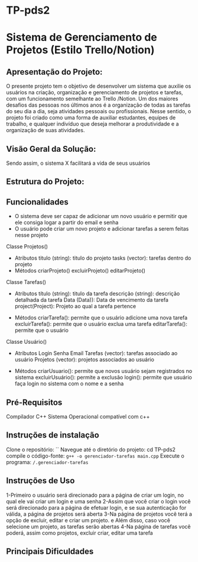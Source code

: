# TP-pds2
# Sistema de Gerenciamento de Projetos (Estilo Trello/Notion)

##  Apresentação do Projeto: 
O presente projeto tem o objetivo de desenvolver um sistema que auxilie os usuários na criação, organização e gerenciamento de projetos e tarefas, com um funcionamento semelhante ao Trello /Notion. Um dos maiores desafios das pessoas nos últimos anos é a organização de todas as tarefas do seu dia a dia, seja atividades pessoais ou profissionais. Nesse sentido, o projeto foi criado como uma forma  de auxiliar estudantes, equipes de trabalho, e qualquer indivíduo que deseja melhorar a produtividade e a organização de suas atividades.

## Visão Geral da Solução:
Sendo assim, o sistema X facilitará a vida de seus usuários 

## Estrutura do Projeto:


## Funcionalidades
- O sistema deve ser capaz de adicionar um novo usuário e permitir que ele consiga logar a partir do email e senha
- O usuário pode criar um novo projeto e adicionar tarefas a serem feitas nesse projeto

Classe Projetos()
- Atributos
titulo (string): titulo do projeto
tasks (vector<task>): tarefas dentro do projeto
- Métodos
	criarProjeto()
	excluirProjeto()
	editarProjeto()

Classe Tarefas()
- Atributos
	título (string): titulo da tarefa
	descrição (string): descrição detalhada da tarefa
	Data (Data)): Data de vencimento da tarefa
project(Project): Projeto ao qual a tarefa pertence
	
- Métodos
criarTarefa(): permite que o usuário adicione uma nova tarefa
excluirTarefa(): permite que o usuário exclua uma tarefa
editarTarefa():  permite que o usuário 

Classe Usuário()
- Atributos
	Login
	Senha
	Email
	Tarefas (vector<task>): tarefas associado ao usuário
Projetos (vector<Project>): projetos associados ao usuário

	
- Métodos
	criarUsuario(): permite que novos usuário sejam registrados no sistema
	excluirUsuário(): permite a exclusão
	login(): permite que usuário faça login no sistema com o nome e a senha


## Pré-Requisitos
 Compilador C++
Sistema Operacional compatível com c++
## Instruções de instalação

Clone o repositório: ``
Navegue até o diretório do projeto: cd TP-pds2
compile o código-fonte: `g++ -o gerenciador-tarefas main.cpp`
Execute o programa: `/.gerenciador-tarefas`
 
## Instruções de Uso
1-Primeiro o usuário será direcionado para a página de criar um login, no qual ele vai criar um login e uma senha
2-Assim que você criar  o login você será direcionado para a página de efetuar login, e se sua autenticação for válida, a página de projetos será aberta
3-Na página de projetos você terá a opção de excluir, editar e criar um projeto. e Além disso, caso você selecione um projeto, as tarefas serão abertas
4-Na página de tarefas você poderá, assim como projetos, excluir criar, editar uma tarefa

## Principais Dificuldades
